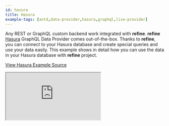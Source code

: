 ```yaml
---
id: hasura
title: Hasura
example-tags: [antd,data-provider,hasura,graphql,live-provider]
---
```


Any REST or GraphQL custom backend work integrated with **refine**. **refine** [Hasura](https://hasura.io/) GraphQL Data Provider comes out-of-the-box. Thanks to **refine**, you can connect to your Hasura database and create special queries and use your data easily. This example shows in detail how you can use the data in your Hasura database with **refine** project.

[View Hasura Example Source](https://github.com/refinedev/refine/tree/master/examples/dataProvider/hasura)

<iframe loading="lazy" src="https://stackblitz.com//github/pankod/refine/tree/master/examples/dataProvider/hasura?embed=1&view=preview&theme=dark&preset=node&ctl=1"
     style={{width: "100%", height:"80vh", border: "0px", borderRadius: "8px", overflow:"hidden"}}
     title="refine-hasura-example"
     allow="accelerometer; ambient-light-sensor; camera; encrypted-media; geolocation; gyroscope; hid; microphone; midi; payment; usb; vr; xr-spatial-tracking"
     sandbox="allow-forms allow-modals allow-popups allow-presentation allow-same-origin allow-scripts"
></iframe>
